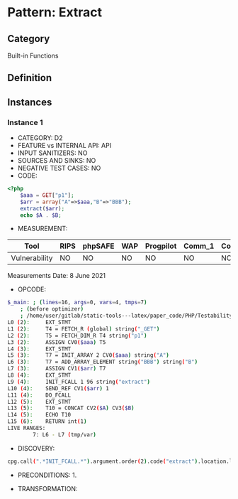 # Pattern: Extract

## Category

Built-in Functions

## Definition

## Instances

### Instance 1

- CATEGORY: D2
- FEATURE vs INTERNAL API: API
- INPUT SANITIZERS:  NO
- SOURCES AND SINKS: NO 
- NEGATIVE TEST CASES: NO
- CODE:

```php
<?php
    $aaa = GET["p1"];
    $arr = array("A"=>$aaa,"B"=>"BBB");
    extract($arr);
    echo $A . $B;
```

- MEASUREMENT:

| Tool          | RIPS | phpSAFE | WAP  | Progpilot | Comm_1 | Comm_2 | Correct |
| ------------- | ---- | ------- | ---- | --------- | ------- | --------- | ------- |
| Vulnerability | NO   | NO      | NO   | NO        | NO      | NO        | YES     |
Measurements Date: 8 June 2021

- OPCODE:

```bash
$_main: ; (lines=16, args=0, vars=4, tmps=7)
    ; (before optimizer)
    ; /home/user/gitlab/static-tools---latex/paper_code/PHP/Testability_Patterns/97_extract/97_extract.php:1-6
L0 (2):     EXT_STMT
L1 (2):     T4 = FETCH_R (global) string("_GET")
L2 (2):     T5 = FETCH_DIM_R T4 string("p1")
L3 (2):     ASSIGN CV0($aaa) T5
L4 (3):     EXT_STMT
L5 (3):     T7 = INIT_ARRAY 2 CV0($aaa) string("A")
L6 (3):     T7 = ADD_ARRAY_ELEMENT string("BBB") string("B")
L7 (3):     ASSIGN CV1($arr) T7
L8 (4):     EXT_STMT
L9 (4):     INIT_FCALL 1 96 string("extract")
L10 (4):    SEND_REF CV1($arr) 1
L11 (4):    DO_FCALL
L12 (5):    EXT_STMT
L13 (5):    T10 = CONCAT CV2($A) CV3($B)
L14 (5):    ECHO T10
L15 (6):    RETURN int(1)
LIVE RANGES:
        7: L6 - L7 (tmp/var)
```

- DISCOVERY:

```bash
cpg.call(".*INIT_FCALL.*").argument.order(2).code("extract").location.l
```

- PRECONDITIONS:
   1.

- TRANSFORMATION: 

```

```

